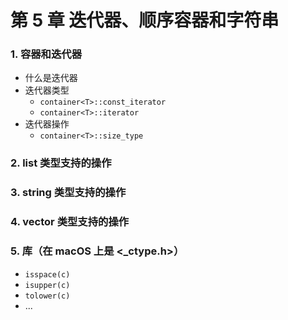 #  第 5 章 迭代器、顺序容器和字符串


### 1. 容器和迭代器

- 什么是迭代器
- 迭代器类型
  - `container<T>::const_iterator`
  - `container<T>::iterator`
- 迭代器操作
  - `container<T>::size_type`

### 2. list 类型支持的操作

### 3. string 类型支持的操作


### 4.  vector 类型支持的操作


### 5. <cctype> 库（在 macOS 上是 <_ctype.h>）

- `isspace(c)`
- `isupper(c)`
- `tolower(c)`
- ...
